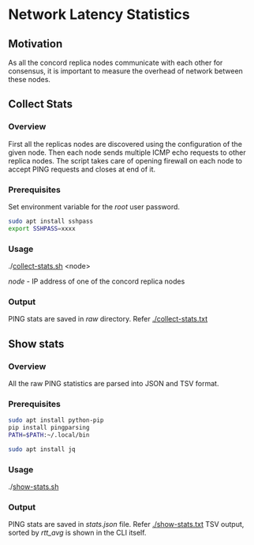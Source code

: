 # Network Latency Statistics

## Motivation

As all the concord replica nodes communicate with each other for consensus, it is important to measure the overhead of network between these nodes.

## Collect Stats

### Overview

First all the replicas nodes are discovered using the configuration of the given node. Then each node sends multiple ICMP echo requests to other replica nodes. The script takes care of opening firewall on each node to accept PING requests and closes at end of it.  

### Prerequisites

Set environment variable for the *root* user password.

```bash
sudo apt install sshpass
export SSHPASS=xxxx
```
### Usage

./[collect-stats.sh](collect-stats.sh) \<node\>

*node* - IP address of one of the concord replica nodes

### Output

PING stats are saved in *raw* directory. Refer [./collect-stats.txt](sample-output/collect-stats.txt)

## Show stats

### Overview

All the raw PING statistics are parsed into JSON and TSV format.

### Prerequisites

```bash
sudo apt install python-pip
pip install pingparsing
PATH=$PATH:~/.local/bin

sudo apt install jq
```

### Usage

./[show-stats.sh](show-stats.sh)

### Output

PING stats are saved in *stats.json* file. Refer [./show-stats.txt](sample-output/show-stats.txt)
TSV output, sorted by *rtt_avg* is shown in the CLI itself.
